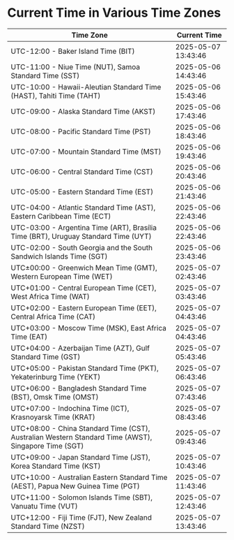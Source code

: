 # Current Time in Various Time Zones

| Time Zone | Current Time |
|-----------|--------------|
| UTC-12:00 - Baker Island Time (BIT) | 2025-05-07 13:43:46 |
| UTC-11:00 - Niue Time (NUT), Samoa Standard Time (SST) | 2025-05-06 14:43:46 |
| UTC-10:00 - Hawaii-Aleutian Standard Time (HAST), Tahiti Time (TAHT) | 2025-05-06 15:43:46 |
| UTC-09:00 - Alaska Standard Time (AKST) | 2025-05-06 17:43:46 |
| UTC-08:00 - Pacific Standard Time (PST) | 2025-05-06 18:43:46 |
| UTC-07:00 - Mountain Standard Time (MST) | 2025-05-06 19:43:46 |
| UTC-06:00 - Central Standard Time (CST) | 2025-05-06 20:43:46 |
| UTC-05:00 - Eastern Standard Time (EST) | 2025-05-06 21:43:46 |
| UTC-04:00 - Atlantic Standard Time (AST), Eastern Caribbean Time (ECT) | 2025-05-06 22:43:46 |
| UTC-03:00 - Argentina Time (ART), Brasília Time (BRT), Uruguay Standard Time (UYT) | 2025-05-06 22:43:46 |
| UTC-02:00 - South Georgia and the South Sandwich Islands Time (SGT) | 2025-05-06 23:43:46 |
| UTC±00:00 - Greenwich Mean Time (GMT), Western European Time (WET) | 2025-05-07 02:43:46 |
| UTC+01:00 - Central European Time (CET), West Africa Time (WAT) | 2025-05-07 03:43:46 |
| UTC+02:00 - Eastern European Time (EET), Central Africa Time (CAT) | 2025-05-07 04:43:46 |
| UTC+03:00 - Moscow Time (MSK), East Africa Time (EAT) | 2025-05-07 04:43:46 |
| UTC+04:00 - Azerbaijan Time (AZT), Gulf Standard Time (GST) | 2025-05-07 05:43:46 |
| UTC+05:00 - Pakistan Standard Time (PKT), Yekaterinburg Time (YEKT) | 2025-05-07 06:43:46 |
| UTC+06:00 - Bangladesh Standard Time (BST), Omsk Time (OMST) | 2025-05-07 07:43:46 |
| UTC+07:00 - Indochina Time (ICT), Krasnoyarsk Time (KRAT) | 2025-05-07 08:43:46 |
| UTC+08:00 - China Standard Time (CST), Australian Western Standard Time (AWST), Singapore Time (SGT) | 2025-05-07 09:43:46 |
| UTC+09:00 - Japan Standard Time (JST), Korea Standard Time (KST) | 2025-05-07 10:43:46 |
| UTC+10:00 - Australian Eastern Standard Time (AEST), Papua New Guinea Time (PGT) | 2025-05-07 11:43:46 |
| UTC+11:00 - Solomon Islands Time (SBT), Vanuatu Time (VUT) | 2025-05-07 12:43:46 |
| UTC+12:00 - Fiji Time (FJT), New Zealand Standard Time (NZST) | 2025-05-07 13:43:46 |
